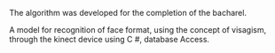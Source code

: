The algorithm was developed for the completion of the bacharel.

A model for recognition of face format, using the concept of visagism, through the kinect device using C #, database Access.

